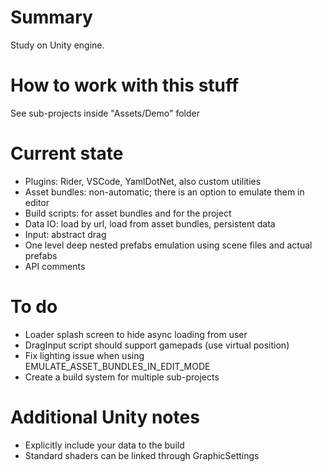 # Summary
Study on Unity engine.

# How to work with this stuff
See sub-projects inside "Assets/Demo" folder   

# Current state
* Plugins: Rider, VSCode, YamlDotNet, also custom utilities
* Asset bundles: non-automatic; there is an option to emulate them in editor
* Build scripts: for asset bundles and for the project
* Data IO: load by url, load from asset bundles, persistent data
* Input: abstract drag
* One level deep nested prefabs emulation using scene files and actual prefabs
* API comments

# To do
* Loader splash screen to hide async loading from user
* DragInput script should support gamepads (use virtual position)
* Fix lighting issue when using EMULATE_ASSET_BUNDLES_IN_EDIT_MODE
* Create a build system for multiple sub-projects

# Additional Unity notes
* Explicitly include your data to the build
* Standard shaders can be linked through GraphicSettings
